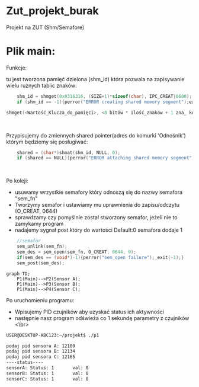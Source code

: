 # Zut_projekt_burak
Projekt na ZUT (Shm/Semafore)

# Plik main:

Funkcje:

tu jest tworzona pamięć dzielona (shm_id) która pozwala na zapisywanie wielu rużnych tablic znaków:

```C
    shm_id = shmget(0x0316316, (SIZE+1)*sizeof(char), IPC_CREAT|0600);
    if (shm_id == -1){perror("ERROR creating shared memory segment");exit(1);}
```

```C
shmget(<Wartość_Klucza_do_pamięci>, <8 bitów * ilość_znaków + 1 zna_ kończący>, <łączy_Uprawnienia_do_zapisu_i_odczytu>);
```

<br />

Przypisujemy do zmiennych shared pointer(adres do komurki 'Odnośnik') którym będziemy się posługiwać:

```C
    shared = (char*)shmat(shm_id, NULL, 0);
    if (shared == NULL){perror("ERROR attaching shared memory segment");exit(1);}
```

<br />

Po koleji:
+ usuwamy wrzystkie semafory który odnoszą się do nazwy semafora "sem_fn"
+ Tworzymy semafor i ustawiamy mu uprawnienia do zapisu/odczytu (O_CREAT, 0644)
+ sprawdzamy czy pomyślnie został stworzony semafor, jeżeli nie to zamykamy program
+ nadajemy sygnał post który do wartości Default:0 semafora dodaje 1

```C
    //semafor
    sem_unlink(sem_fn);
    sem_des = sem_open(sem_fn, O_CREAT, 0644, 0);
    if(sem_des == (void*)-1){perror("sem_open failure");_exit(-1);}
    sem_post(sem_des);
```


```mermaid
graph TD;
    P1(Main)-->P2(Sensor A);
    P1(Main)-->P3(Sensor B);
    P1(Main)-->P4(Sensor C);
```

Po uruchomieniu programu:
+ Wpisujemy PID czujników aby uzyskać status ich aktywności
+ następnie nasz program odświeża co 1 sekundę parametry z czujników
<\br>

```Bash
USER@DESKTOP-ABC123:~/projekt$ ./p1

podaj pid sensora A: 12109
podaj pid sensora B: 12134
podaj pid sensora C: 12165
----status----
sensorA: Status: 1       val: 0
sensorB: Status: 1       val: 0
sensorC: Status: 1       val: 0
```



